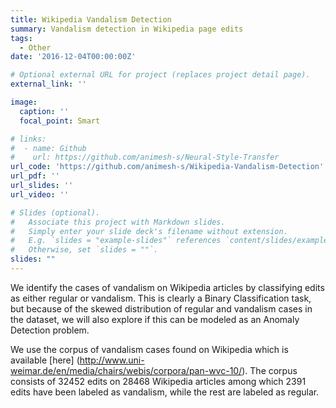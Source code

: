 ```yaml
---
title: Wikipedia Vandalism Detection
summary: Vandalism detection in Wikipedia page edits
tags:
  - Other
date: '2016-12-04T00:00:00Z'

# Optional external URL for project (replaces project detail page).
external_link: ''

image:
  caption: ''
  focal_point: Smart

# links:
#  - name: Github
#    url: https://github.com/animesh-s/Neural-Style-Transfer
url_code: 'https://github.com/animesh-s/Wikipedia-Vandalism-Detection'
url_pdf: ''
url_slides: ''
url_video: ''

# Slides (optional).
#   Associate this project with Markdown slides.
#   Simply enter your slide deck's filename without extension.
#   E.g. `slides = "example-slides"` references `content/slides/example-slides.md`.
#   Otherwise, set `slides = ""`.
slides: ""
---
```


We identify the cases of vandalism on Wikipedia articles by classifying edits as either regular or vandalism. This is clearly a Binary Classification task, but because of the skewed distribution of regular and vandalism cases in the dataset, we will also explore if this can be modeled as an Anomaly Detection problem.

We use the corpus of vandalism cases found on Wikipedia which is available [here] (http://www.uni-weimar.de/en/media/chairs/webis/corpora/pan-wvc-10/). The corpus consists of 32452 edits on 28468 Wikipedia articles among which 2391 edits have been labeled as vandalism, while the rest are labeled as regular.
